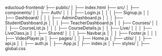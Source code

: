 educloud-frontend/
├── public/
│   ├── index.html
├── src/
│   ├── components/
│   │   ├── Auth/
│   │   │   ├── Login.js
│   │   │   ├── Signup.js
│   │   ├── Dashboard/
│   │   │   ├── AdminDashboard.js
│   │   │   ├── StudentDashboard.js
│   │   │   ├── TeacherDashboard.js
│   │   ├── Courses/
│   │   │   ├── CourseList.js
│   │   │   ├── CourseDetails.js
│   │   ├── Live/
│   │   │   ├── LiveClass.js
│   │   ├── Shared/
│   │   │   ├── Navbar.js
│   │   │   ├── Footer.js
│   │   │   ├── VideoPlayer.js
│   ├── pages/
│   │   ├── Home.js
│   ├── utils/
│   │   ├── api.js
│   │   ├── auth.js
│   ├── App.js
│   ├── index.js
│   ├── styles/
│       ├── global.css
